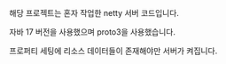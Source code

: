 해당 프로젝트는 혼자 작업한 netty 서버 코드입니다.

자바 17 버전을 사용했으며 proto3을 사용했습니다.

프로퍼티 세팅에 리소스 데이터들이 존재해야만 서버가 켜집니다.

